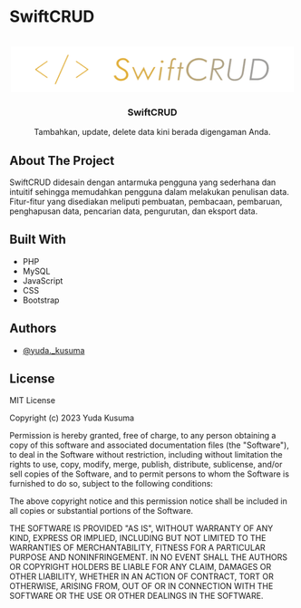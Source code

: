 # SwiftCRUD

<!-- PROJECT LOGO -->
<br />
<div align="center">
  <a href="https://raw.githubusercontent.com/YudaKusumaID/SwiftCRUD/main/logo.png">
    <img src="https://raw.githubusercontent.com/YudaKusumaID/SwiftCRUD/main/logo.png" alt="Logo" width="500" height="80">
  </a>
  <h3 align="center">SwiftCRUD</h3>
  <p align="center">
    Tambahkan, update, delete data kini berada digengaman Anda.
</div>

<!-- ABOUT THE PROJECT -->
## About The Project

SwiftCRUD didesain dengan antarmuka pengguna yang sederhana dan intuitif sehingga memudahkan pengguna dalam melakukan penulisan data. Fitur-fitur yang disediakan meliputi pembuatan, pembacaan, pembaruan, penghapusan data, pencarian data, pengurutan, dan eksport data.

## Built With

* PHP
* MySQL
* JavaScript
* CSS
* Bootstrap

## Authors

- [@yuda._kusuma](https://www.instagram.com/yuda._kusuma/)


<!-- LICENSE -->
## License

MIT License

Copyright (c) 2023 Yuda Kusuma

Permission is hereby granted, free of charge, to any person obtaining a copy
of this software and associated documentation files (the "Software"), to deal
in the Software without restriction, including without limitation the rights
to use, copy, modify, merge, publish, distribute, sublicense, and/or sell
copies of the Software, and to permit persons to whom the Software is
furnished to do so, subject to the following conditions:

The above copyright notice and this permission notice shall be included in all
copies or substantial portions of the Software.

THE SOFTWARE IS PROVIDED "AS IS", WITHOUT WARRANTY OF ANY KIND, EXPRESS OR
IMPLIED, INCLUDING BUT NOT LIMITED TO THE WARRANTIES OF MERCHANTABILITY,
FITNESS FOR A PARTICULAR PURPOSE AND NONINFRINGEMENT. IN NO EVENT SHALL THE
AUTHORS OR COPYRIGHT HOLDERS BE LIABLE FOR ANY CLAIM, DAMAGES OR OTHER
LIABILITY, WHETHER IN AN ACTION OF CONTRACT, TORT OR OTHERWISE, ARISING FROM,
OUT OF OR IN CONNECTION WITH THE SOFTWARE OR THE USE OR OTHER DEALINGS IN THE
SOFTWARE.

